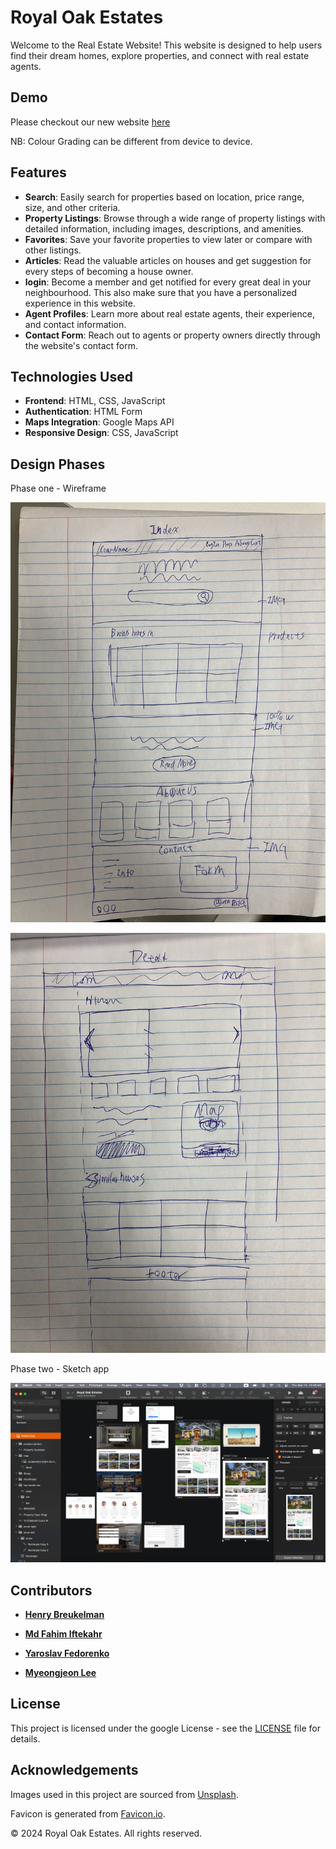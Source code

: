 # Royal Oak Estates

Welcome to the Real Estate Website! This website is designed to help users find their dream homes, explore properties, and connect with real estate agents.

## Demo

Please checkout our new website [here](https://henrybreukelman.github.io/royal-oak-estates/)

NB: Colour Grading can be different from device to device.

## Features

- **Search**: Easily search for properties based on location, price range, size, and other criteria.
- **Property Listings**: Browse through a wide range of property listings with detailed information, including images, descriptions, and amenities.
- **Favorites**: Save your favorite properties to view later or compare with other listings.
- **Articles**: Read the valuable articles on houses and get suggestion for every steps of becoming a house owner.
- **login**: Become a member and get notified for every great deal in your neighbourhood. This also make sure that you have a personalized experience in this website.
- **Agent Profiles**: Learn more about real estate agents, their experience, and contact information.
- **Contact Form**: Reach out to agents or property owners directly through the website's contact form.

## Technologies Used

- **Frontend**: HTML, CSS, JavaScript
- **Authentication**: HTML Form
- **Maps Integration**: Google Maps API
- **Responsive Design**: CSS, JavaScript

## Design Phases

Phase one - Wireframe

![First phase](./assets/media/pictures/Readme%20picture%201.jpg)

![First phase](./assets/media/pictures/Readme%20picture%202.jpg)

Phase two - Sketch app

![Last phase](./assets/media/pictures/Readme%20picture%20.jpg)

## Contributors

- **[Henry Breukelman](https://github.com/HenryBreukelman)**

- **[Md Fahim Iftekahr](https://github.com/fiftekhar3163)**

- **[Yaroslav Fedorenko](https://github.com/y-fedorenko)**

- **[Myeongjeon Lee](https://github.com/userclassgit)**

## License

This project is licensed under the google License - see the [LICENSE](#) file for details.

## Acknowledgements

Images used in this project are sourced from [Unsplash](https://unsplash.com/).

Favicon is generated from [Favicon.io](https://favicon.io/).

&copy; 2024 Royal Oak Estates. All rights reserved.
